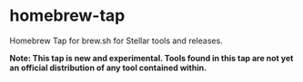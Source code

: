 # homebrew-tap
Homebrew Tap for brew.sh for Stellar tools and releases.

**Note: This tap is new and experimental. Tools found in this tap are not yet an
official distribution of any tool contained within.**
